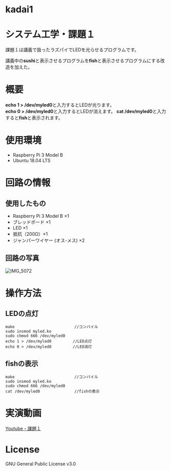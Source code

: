 # kadai1

# システム工学・課題１
課題１は講義で扱ったラズパイでLEDを光らせるプログラムです。  

講義中の**sushi**と表示させるプログラムを**fish**と表示させるプログラムにする改造を加えた。    

# 概要
**echo 1 > /dev/myled0**と入力するとLEDが光ります。  
**echo 0 > /dev/myled0**と入力するとLEDが消えます。
**cat /dev/myled0**と入力すると**fish**と表示されます。  

# 使用環境
- Raspberry Pi 3 Model B  
- Ubuntu 18.04 LTS

# 回路の情報
## 使用したもの  
- Raspberry Pi 3 Model B ×1
- ブレッドボード ×1  
- LED ×1
- 抵抗（200Ω）×1
- ジャンパーワイヤー (オス-メス) ×2

## 回路の写真
![IMG_5072](https://user-images.githubusercontent.com/95730326/147661710-c274d459-a296-4fed-9e00-b9bd2fe60101.JPG)

# 操作方法
## LEDの点灯
```   
make                          //コンパイル  
sudo insmod myled.ko  
sudo chmod 666 /dev/myled0  
echo 1 > /dev/myled0　　　　　 //LED点灯  
echo 0 > /dev/myled0 　　　　　//LED消灯
```

## fishの表示
```   
make                          //コンパイル  
sudo insmod myled.ko  
sudo chmod 666 /dev/myled0  
cat /dev/myled0               //fishの表示  
```

# 実演動画
[Youtube・課題１](https://youtu.be/IhJudgNxoRk)

# License
GNU General Public License v3.0
